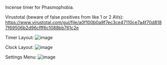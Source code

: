 Incense timer for Phasmophobia.

Virustotal (beware of false positives from like 1 or 2 AVs):
https://www.virustotal.com/gui/file/a0f100b0a9f7ec3ce47110ce7a4f70d8187f69506b2d96cfff6c1088bb761c2e

Timer Layout:
![image](https://github.com/user-attachments/assets/2d9c1b9d-ae79-49ea-9051-5b64c37791d2)

Clock Layout:
![image](https://github.com/user-attachments/assets/e1f34bb4-d88d-4dbd-9486-292b31f35b99)

Settings Menu:
![image](https://github.com/user-attachments/assets/223dc749-abac-46b2-9a6f-d32c05195f94)
